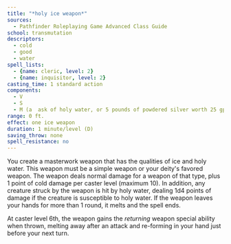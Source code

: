 ```yaml
---
title: "*holy ice weapon*"
sources:
  - Pathfinder Roleplaying Game Advanced Class Guide
school: transmutation
descriptors:
  - cold
  - good
  - water
spell_lists:
  - {name: cleric, level: 2}
  - {name: inquisitor, level: 2}
casting_time: 1 standard action
components:
  - V
  - S
  - M (a  ask of holy water, or 5 pounds of powdered silver worth 25 gp)
range: 0 ft.
effect: one ice weapon
duration: 1 minute/level (D)
saving_throw: none
spell_resistance: no
---
```


You create a masterwork weapon that has the qualities of ice and holy water. This weapon must be a simple weapon or your deity's favored weapon. The weapon deals normal damage for a weapon of that type, plus 1 point of cold damage per caster level (maximum 10). In addition, any creature struck by the weapon is hit by holy water, dealing 1d4 points of damage if the creature is susceptible to holy water. If the weapon leaves your hands for more than 1 round, it melts and the spell ends.

At caster level 6th, the weapon gains the *returning* weapon special ability when thrown, melting away after an attack and re-forming in your hand just before your next turn.

